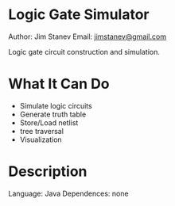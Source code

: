 Logic Gate Simulator
====================

Author: Jim Stanev
Email: jimstanev@gmail.com

Logic gate circuit construction and simulation.

What It Can Do
==============

* Simulate logic circuits
* Generate truth table
* Store/Load netlist
* tree traversal
* Visualization

Description
===========

Language: Java
Dependences: none
